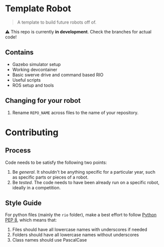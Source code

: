 # Template Robot
> A template to build future robots off of.

⚠️ This repo is currently **in development**. Check the branches for actual code!


## Contains
- Gazebo simulator setup
- Working devcontainer
- Basic swerve drive and command based RIO
- Useful scripts
- ROS setup and tools

## Changing for your robot
1. Rename `REPO_NAME` across files to the name of your repository.


# Contributing

## Process

Code needs to be satisfy the following two points:
1. Be *general*. It shouldn't be anything specific for a particular year, such as specific parts or pieces of a robot.
2. Be *tested*. The code needs to have been already run on a specific robot, ideally in a competition.

## Style Guide

For python files (mainly the `rio` folder), make a best effort to follow [Python PEP 8](https://peps.python.org/pep-0008/), which means that:
1. Files should have all lowercase names with underscores if needed
2. Folders should have all lowercase names without underscores
3. Class names should use PascalCase